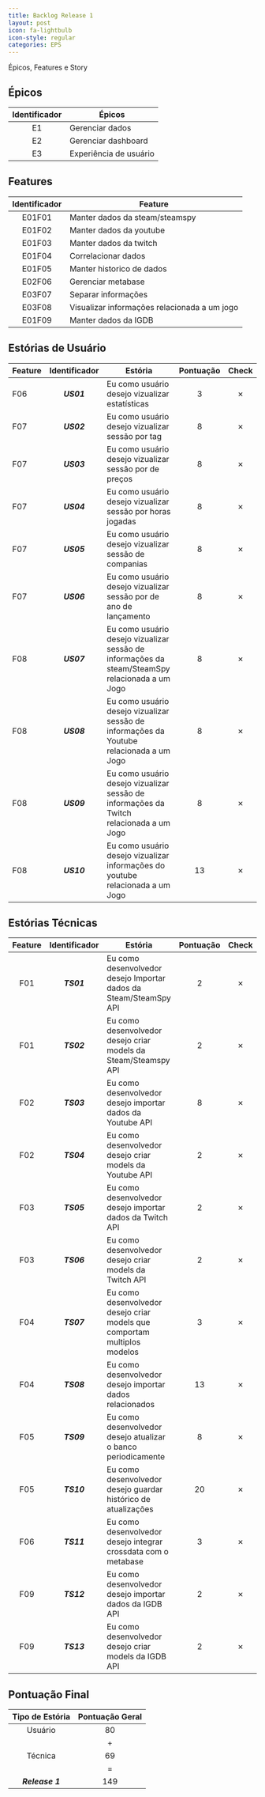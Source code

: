 ```yaml
---
title: Backlog Release 1
layout: post
icon: fa-lightbulb
icon-style: regular
categories: EPS
---
```

Épicos, Features e Story

## Épicos

| Identificador | Épicos |
|:-:|-|
|E1|Gerenciar dados|
|E2|Gerenciar dashboard|
|E3|Experiência de usuário|

## Features

|Identificador|Feature|
|:-:|-|
|E01F01|Manter dados da steam/steamspy|
|E01F02|Manter dados da youtube|
|E01F03|Manter dados da twitch|
|E01F04|Correlacionar dados|
|E01F05|Manter historico de dados|
|E02F06|Gerenciar metabase|
|E03F07|Separar informações|
|E03F08|Visualizar informações relacionada a um jogo|
|E01F09|Manter dados da IGDB|

## Estórias de Usuário

| Feature| Identificador | Estória | Pontuação | Check |
|-| :---: | --- |  :---: | :---: |
| F06 | <b><i>US01</i></b> | Eu como usuário desejo vizualizar estatísticas | 3 | &#x2717; |
| F07 | <b><i>US02</i></b> | Eu como usuário desejo vizualizar sessão por tag | 8 | &#x2717; |
| F07 | <b><i>US03</i></b> | Eu como usuário desejo vizualizar sessão por de preços | 8 | &#x2717; |
| F07 | <b><i>US04</i></b> | Eu como usuário desejo vizualizar sessão por horas jogadas | 8 | &#x2717; |
| F07 | <b><i>US05</i></b> | Eu como usuário desejo vizualizar sessão de companias | 8 | &#x2717; |
| F07 | <b><i>US06</i></b> | Eu como usuário desejo vizualizar sessão por de ano de lançamento| 8 | &#x2717; |
| F08 | <b><i>US07</i></b> | Eu como usuário desejo vizualizar sessão de informações da steam/SteamSpy relacionada a um Jogo  | 8 | &#x2717; |
| F08 | <b><i>US08</i></b> | Eu como usuário desejo vizualizar sessão de informações da Youtube relacionada a um Jogo  | 8 | &#x2717; |
| F08 | <b><i>US09</i></b> | Eu como usuário desejo vizualizar sessão de informações da Twitch relacionada a um Jogo  | 8 | &#x2717; |
| F08 | <b><i>US10</i></b> | Eu como usuário desejo vizualizar informações do youtube relacionada a um Jogo  | 13 | &#x2717; |

## Estórias Técnicas

| Feature | Identificador | Estória | Pontuação | Check |
| :-: | :---: | --- |  :---: | :---: |
| F01 | <b><i>TS01</i></b> | Eu como desenvolvedor desejo Importar dados da Steam/SteamSpy API | 2 | &#x2717; |
| F01 | <b><i>TS02</i></b> | Eu como desenvolvedor desejo criar models da Steam/Steamspy API | 2 | &#x2717; |
| F02 | <b><i>TS03</i></b> | Eu como desenvolvedor desejo importar dados da Youtube API | 8 | &#x2717; |
| F02 | <b><i>TS04</i></b> | Eu como desenvolvedor desejo criar models da Youtube API | 2 | &#x2717;|
| F03 | <b><i>TS05</i></b> | Eu como desenvolvedor desejo importar dados da Twitch API | 2 | &#x2717; |
| F03 | <b><i>TS06</i></b> | Eu como desenvolvedor desejo criar models da Twitch API | 2 | &#x2717; |
| F04 | <b><i>TS07</i></b> | Eu como desenvolvedor desejo criar models que comportam multiplos modelos | 3 | &#x2717; |
| F04 | <b><i>TS08</i></b> | Eu como desenvolvedor desejo importar dados relacionados | 13 | &#x2717; |
| F05 | <b><i>TS09</i></b> | Eu como desenvolvedor desejo atualizar o banco periodicamente | 8 | &#x2717; |
| F05 | <b><i>TS10</i></b> | Eu como desenvolvedor desejo guardar histórico de atualizações | 20 | &#x2717; |
| F06 | <b><i>TS11</i></b> | Eu como desenvolvedor desejo integrar crossdata com o metabase | 3 | &#x2717; |
| F09 | <b><i>TS12</i></b> | Eu como desenvolvedor desejo importar dados da IGDB API | 2 | &#x2717; |
| F09 | <b><i>TS13</i></b> | Eu como desenvolvedor desejo criar models da IGDB API | 2 | &#x2717; |

## Pontuação Final

| Tipo de Estória | Pontuação Geral |
| :---: | :---: |
| Usuário | 80 |
||+|
| Técnica | 69 |
||=|
| <b><i>Release 1</i></b> | 149 |
